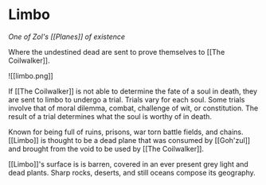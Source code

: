 # Limbo
*One of Zol's [[Planes]] of existence*

Where the undestined dead are sent to prove themselves to [[The Coilwalker]].

![[limbo.png]]

If [[The Coilwalker]] is not able to determine the fate of a soul in death, they are sent to limbo to undergo a trial. Trials vary for each soul. Some trials involve that of moral dilemma, combat, challenge of wit, or constitution. The result of a trial determines what the soul is worthy of in death.

Known for being full of ruins, prisons, war torn battle fields, and chains. [[Limbo]] is thought to be a dead plane that was consumed by [[Goh'zul]] and brought from the void to be used by [[The Coilwalker]].

[[Limbo]]'s surface is is barren, covered in an ever present grey light and dead plants. Sharp rocks, deserts, and still oceans compose its geography.
